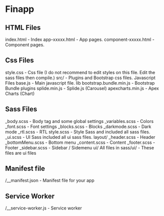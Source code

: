 # Finapp

## HTML Files
index.html - Index
app-xxxxx.html - App pages.
component-xxxxx.html - Component pages.
## Css Files
style.css - Css file (I do not recommend to edit styles on this file. Edit the sass files then compile.)
src/ - Plugins and Bootstrap css files.
Javascript Files
base.js - Main javascript file.
lib
bootstrap.bundle.min.js - Bootstrap Bundle
plugins
splide.min.js - Splide.js (Carousel)
apexcharts.min.js - Apex Charts (Chart)
## Sass Files
_body.scss - Body tag and some global settings
_variables.scss - Colors
_font.scss - Font settings
_blocks.scss - Blocks
_darkmode.scss - Dark mode
_rtl.scss - RTL
style.scss - Style Sass and included all sass files.
_ui.scss - UI Sass included all ui sass files.
layout/
_header.scss - Header
_bottomMenu.scss - Bottom menu
_content.scss - Content
_footer.scss - Footer
_sidebar.scss - Sidebar / Sidemenu
ui/
All files in sass/ui/ - These files are ui files
## Manifest file
/__manifest.json - Manifest file for your app
## Service Worker
/__service-worker.js - Service worker

